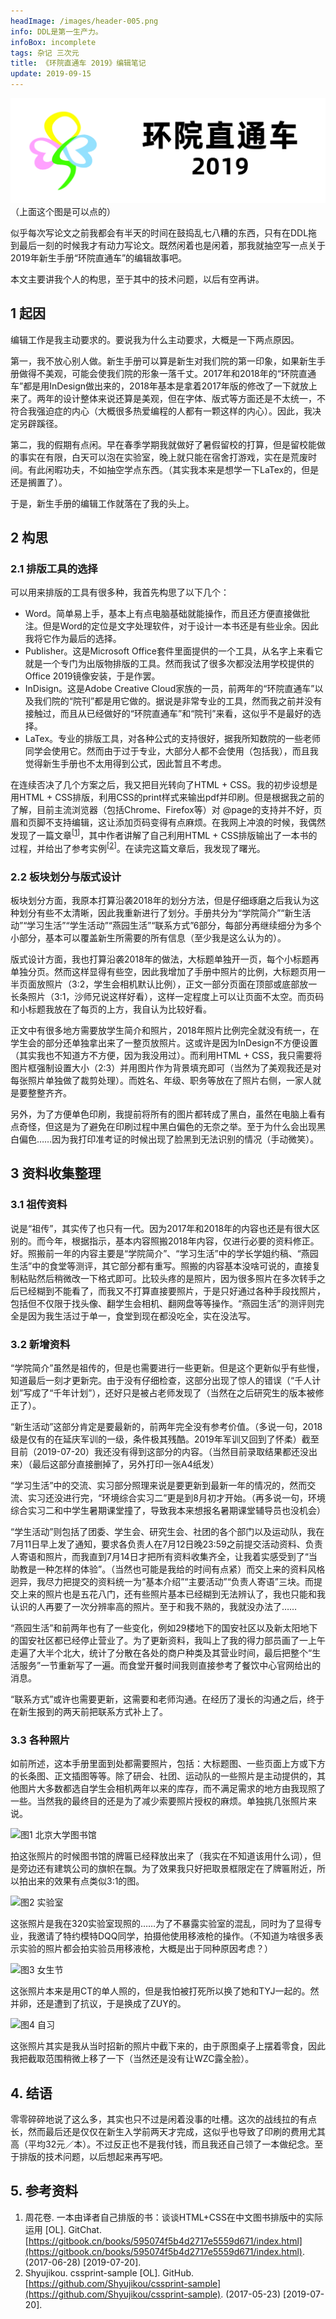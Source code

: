 ```yaml
---
headImage: /images/header-005.png
info: DDL是第一生产力。
infoBox: incomplete
tags: 杂记 三次元
title: 《环院直通车 2019》编辑笔记
update: 2019-09-15
---
```

<div class="at-c"><a href="//pku-cese-su.github.io/2019-Fresh-Book/output.pdf"><img src="/images/header-005.png" class="headerPic"></a></div>
（上面这个图是可以点的）

似乎每次写论文之前我都会有半天的时间在鼓捣乱七八糟的东西，只有在DDL拖到最后一刻的时候我才有动力写论文。既然闲着也是闲着，那我就抽空写一点关于2019年新生手册“环院直通车”的编辑故事吧。

本文主要讲我个人的构思，至于其中的技术问题，以后有空再讲。

## 1 起因
编辑工作是我主动要求的。要说我为什么主动要求，大概是一下两点原因。

第一，我不放心别人做。新生手册可以算是新生对我们院的第一印象，如果新生手册做得不美观，可能会使我们院的形象一落千丈。2017年和2018年的“环院直通车”都是用InDesign做出来的，2018年基本是拿着2017年版的修改了一下就放上来了。两年的设计整体来说还算是美观，但在字体、版式等方面还是不太统一，不符合我强迫症的内心（大概很多热爱编程的人都有一颗这样的内心）。因此，我决定另辟蹊径。

第二，我的假期有点闲。早在春季学期我就做好了暑假留校的打算，但是留校能做的事实在有限，白天可以泡在实验室，晚上就只能在宿舍打游戏，实在是荒废时间。有此闲暇功夫，不如抽空学点东西。（其实我本来是想学一下LaTex的，但是还是搁置了）。

于是，新生手册的编辑工作就落在了我的头上。

## 2 构思
### 2.1 排版工具的选择
可以用来排版的工具有很多种，我首先构思了以下几个：

- Word。简单易上手，基本上有点电脑基础就能操作，而且还方便直接做批注。但是Word的定位是文字处理软件，对于设计一本书还是有些业余。因此我将它作为最后的选择。
- Publisher。这是Microsoft Office套件里面提供的一个工具，从名字上来看它就是一个专门为出版物排版的工具。然而我试了很多次都没法用学校提供的Office 2019镜像安装，于是作罢。
- InDisign。这是Adobe Creative Cloud家族的一员，前两年的“环院直通车”以及我们院的“院刊”都是用它做的。据说是非常专业的工具，然而我之前并没有接触过，而且从已经做好的“环院直通车”和“院刊”来看，这似乎不是最好的选择。
- LaTex。专业的排版工具，对各种公式的支持很好，据我所知数院的一些老师同学会使用它。然而由于过于专业，大部分人都不会使用（包括我），而且我觉得新生手册也不太用得到公式，因此暂且不考虑。

在连续否决了几个方案之后，我又把目光转向了HTML + CSS。我的初步设想是用HTML + CSS排版，利用CSS的print样式来输出pdf并印刷。但是根据我之前的了解，目前主流浏览器（包括Chrome、Firefox等）对 @page的支持并不好，页眉和页脚不支持编辑，这让添加页码变得有点麻烦。在我网上冲浪的时候，我偶然发现了一篇文章<sup>[[1](#ref-1)]</sup>，其中作者讲解了自己利用HTML + CSS排版输出了一本书的过程，并给出了参考实例<sup>[[2](#ref-2)]</sup>。在读完这篇文章后，我发现了曙光。

### 2.2 板块划分与版式设计
板块划分方面，我原本打算沿袭2018年的划分方法，但是仔细琢磨之后我认为这种划分有些不太清晰，因此我重新进行了划分。手册共分为“学院简介”“新生活动”“学习生活”“学生活动”“燕园生活”“联系方式”6部分，每部分再继续细分为多个小部分，基本可以覆盖新生所需要的所有信息（至少我是这么认为的）。

版式设计方面，我也打算沿袭2018年的做法，大标题单独开一页，每个小标题再单独分页。然而这样显得有些空，因此我增加了手册中照片的比例，大标题页用一半页面放照片（3:2，学生会相机默认比例），正文一部分页面在顶部或底部放一长条照片（3:1，沙师兄说这样好看），这样一定程度上可以让页面不太空。而页码和小标题我放在了每页的上方，我自认为比较好看。

正文中有很多地方需要放学生简介和照片，2018年照片比例完全就没有统一，在学生会的部分还单独拿出来了一整页放照片。这或许是因为InDesign不方便设置（其实我也不知道方不方便，因为我没用过）。而利用HTML + CSS，我只需要将图片框强制设置大小（2:3）并用图片作为背景填充即可（当然为了美观我还是对每张照片单独做了裁剪处理）。而姓名、年级、职务等放在了照片右侧，一家人就是要整整齐齐。

另外，为了方便单色印刷，我提前将所有的图片都转成了黑白，虽然在电脑上看有点奇怪，但这是为了避免在印刷过程中黑白偏色的无奈之举。至于为什么会出现黑白偏色……因为我打印准考证的时候出现了脸黑到无法识别的情况（手动微笑）。

## 3 资料收集整理
### 3.1 祖传资料
说是“祖传”，其实传了也只有一代。因为2017年和2018年的内容也还是有很大区别的。而今年，根据指示，基本内容照搬2018年内容，仅进行必要的资料修正。好。照搬前一年的内容主要是“学院简介”、“学习生活”中的学长学姐约稿、“燕园生活”中的食堂等测评，其它部分都有重写。照搬的内容基本没啥可说的，直接复制粘贴然后稍微改一下格式即可。比较头疼的是照片，因为很多照片在多次转手之后已经糊到不能看了，而我又不打算直接要照片，于是只好通过各种手段找照片，包括但不仅限于找头像、翻学生会相机、翻网盘等等操作。“燕园生活”的测评则完全是因为我生活过于单一，食堂到现在都没吃全，实在没法写。

### 3.2 新增资料
“学院简介”虽然是祖传的，但是也需要进行一些更新。但是这个更新似乎有些慢，知道最后一刻才更新完。由于没有仔细检查，这部分出现了惊人的错误（“千人计划”写成了“千年计划”），还好只是被占老师发现了（当然在之后研究生的版本被修正了）。

“新生活动”这部分肯定是要最新的，前两年完全没有参考价值。（多说一句，2018级是仅有的在延庆军训的一级，条件极其残酷。2019年军训又回到了怀柔）截至目前（2019-07-20）我还没有得到这部分的内容。（当然目前录取结果都还没出来）（最后这部分直接删掉了，另外打印一张A4纸发）

“学习生活”中的交流、实习部分照理来说是要更新到最新一年的情况的，然而交流、实习还没进行完，“环境综合实习二”更是到8月初才开始。（再多说一句，环境综合实习二和中学生暑期课堂撞了，导致我本来想报名暑期课堂辅导员也没机会）

“学生活动”则包括了团委、学生会、研究生会、社团的各个部门以及运动队，我在7月11日早上发了通知，要求各负责人在7月12日晚23:59之前提交活动资料、负责人寄语和照片，而我直到7月14日才把所有资料收集齐全，让我着实感受到了“当助教是一种怎样的体验”。（当然也可能是我给的时间有点紧）而交上来的资料风格迥异，我尽力把提交的资料统一为“基本介绍”“主要活动”“负责人寄语”三块。而提交上来的照片也是五花八门，还有些照片基本已经糊到无法辨认了，我也只能和我认识的人再要了一次分辨率高的照片。至于和我不熟的，我就没办法了……

“燕园生活”和前两年也有了一些变化，例如29楼地下的国安社区以及新太阳地下的国安社区都已经停止营业了。为了更新资料，我叫上了我的得力部员画了一上午走遍了大半个北大，统计了分散在各处的商户种类及其营业时间，最后把整个“生活服务”一节重新写了一遍。而食堂开餐时间我则直接参考了餐饮中心官网给出的消息。

“联系方式”或许也需要更新，这需要和老师沟通。在经历了漫长的沟通之后，终于在新生报到的两天前把联系方式补上了。

### 3.3 各种照片
如前所述，这本手册里面到处都需要照片，包括：大标题图、一些页面上方或下方的长条图、正文插图等等。除了研会、社团、运动队的一些照片是主动提供的，其他图片大多数都选自学生会相机两年以来的库存，而不满足需求的地方由我现照了一些。当然我的最终目的还是为了减少索要照片授权的麻烦。单独挑几张照片来说。

![图1 北京大学图书馆](https://pku-cese-su.github.io/2019-Fresh-Book/images/chap-xue-xi-sheng-huo.jpg)

拍这张照片的时候图书馆的牌匾已经释放出来了（我实在不知道该用什么词），但是旁边还有建筑公司的旗帜在飘。为了效果我只好把取景框限定在了牌匾附近，所以拍出来的效果有点类似3:1的图。

![图2 实验室](https://pku-cese-su.github.io/2019-Fresh-Book/images/head-shi-yan-shi.jpg)

这张照片是我在320实验室现照的……为了不暴露实验室的混乱，同时为了显得专业，我邀请了特约模特DQQ同学，拍摄他使用移液枪的操作。（不知道为啥很多表示实验的照片都会拍实验员用移液枪，大概是出于同种原因考虑？）

![图3 女生节](https://pku-cese-su.github.io/2019-Fresh-Book/images/figure-nv-sheng-jie.jpg)

这张照片本来是用CT的单人照的，但是我怕被打死所以换了她和TYJ一起的。然并卵，还是遭到了抗议，于是换成了ZUY的。

![图4 自习](https://pku-cese-su.github.io/2019-Fresh-Book/images/head-zi-xi.jpg)

这张照片其实是我从当时招新的照片中截下来的，由于原图桌子上摆着零食，因此我把截取范围稍微上移了一下（当然还是没有让WZC露全脸）。

## 4. 结语
零零碎碎地说了这么多，其实也只不过是闲着没事的吐槽。这次的战线拉的有点长，然而最后还是仅仅在新生入学前两天才完成，这似乎也导致了印刷的费用尤其高（平均32元／本）。不过反正也不是我付钱，而且我还自己领了一本做纪念。至于排版的技术问题，以后想起来再写吧。

## 5. 参考资料
1. <span id="ref-1"></span>周花卷. 一本由译者自己排版的书：谈谈HTML+CSS在中文图书排版中的实际运用 [OL]. GitChat. [https://gitbook.cn/books/595074f5b4d2717e5559d671/index.html](https://gitbook.cn/books/595074f5b4d2717e5559d671/index.html). (2017-06-28) [2019-07-20].
2. <span id="ref-2"></span>Shyujikou. cssprint-sample [OL]. GitHub. [https://github.com/Shyujikou/cssprint-sample](https://github.com/Shyujikou/cssprint-sample). (2017-05-23) [2019-07-20].